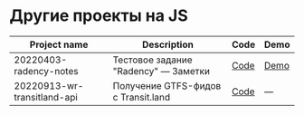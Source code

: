 # Другие проекты на JS

| Project name                | Description                           | Code                                                                                                       | Demo
|-----------------------------|---------------------------------------|------------------------------------------------------------------------------------------------------------|-------------------------------------------------------------------------------------------
| 20220403-radency-notes      | Тестовое задание "Radency" — Заметки  | [Code](https://github.com/hisbvdis/training-works-js/tree/main/22222222-other/20220403-radency-notes)      | [Demo](https://hisbvdis.github.io/training-works-js/22222222-other/20220403-radency-notes)
| 20220913-wr-transitland-api | Получение GTFS-фидов с Transit.land   | [Code](https://github.com/hisbvdis/training-works-js/tree/main/22222222-other/20220913-wr-transitland-api) | —
